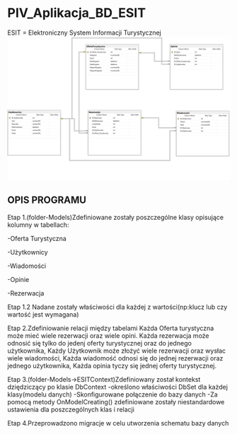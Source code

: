 # PIV_Aplikacja_BD_ESIT
ESIT = Elektroniczny System Informacji Turystycznej
![Opis alternatywny](/Schemat_Bazy_Danych_ESIT.png)
## OPIS PROGRAMU
Etap 1.(folder-Models)Zdefiniowane zostały poszczególne klasy opisujące kolumny w tabellach:

-Oferta Turystyczna

-Użytkownicy

-Wiadomości

-Opinie

-Rezerwacja

Etap 1.2 Nadane zostały właściwości dla każdej z wartości(np:klucz lub czy wartość jest wymagana)

Etap 2.Zdefiniowanie relacji między tabelami
Każda Oferta turystyczna może mieć wiele rezerwacji oraz wiele opini.
Każda rezerwacja może odnosić się tylko do jedenj oferty turystycznej oraz do jednego użytkownika,
Każdy Użytkownik może złożyć wiele rezerwacji oraz wysłac wiele wiadomości,
Każda wiadomość odnosi się do jednej rezerwacji oraz jednego użytkownika,
Każda opinia tyczy się jednej oferty turystycznej.

Etap 3.(folder-Models->ESITContext)Zdefiniowany został kontekst dziędziczący po klasie DbContext
-określono właściwości DbSet dla każdej klasy(modelu danych)
-Skonfigurowane połączenie do bazy danych
-Za pomocą metody OnModelCreating() zdefiniowane zostały niestandardowe ustawienia dla poszczególnych klas i relacji

Etap 4.Przeprowadzono migracje w celu utworzenia schematu bazy danych
  
